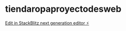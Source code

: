 # tiendaropaproyectodesweb

[Edit in StackBlitz next generation editor ⚡️](https://stackblitz.com/~/github.com/mavy263/tiendaropaproyectodesweb)